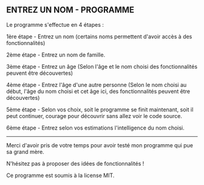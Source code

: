 ENTREZ UN NOM - PROGRAMME
---------------------------------------------------------------------------------------------------------------------------------------------------------------------------------------------------------------------------------------------------------------------------
Le programme s'effectue en 4 étapes :

1ère étape - Entrez un nom (certains noms permettent d'avoir accès à des fonctionnalités)

2ème étape - Entrez un nom de famille.

3ème étape - Entrez un âge (Selon l'âge et le nom choisi des fonctionnalités peuvent être découvertes)

4ème étape - Entrez l'âge d'une autre personne (Selon le nom choisi au début, l'âge du nom choisi et cet âge ici, des fonctionnalités peuvent être découvertes)

5ème étape - Selon vos choix, soit le programme se finit maintenant, soit il peut continuer, courage pour découvrir sans allez voir le code source.

6ème étape - Entrez selon vos estimations l'intelligence du nom choisi.

---------------------------------------------------------------------------------------------------------------------------------------------------------------------------------------------------------------------------------------------------------------------------
Merci d'avoir pris de votre temps pour avoir testé mon programme qui pue sa grand mère.

N'hésitez pas à proposer des idées de fonctionnalités !

Ce programme est soumis à la license MIT.
